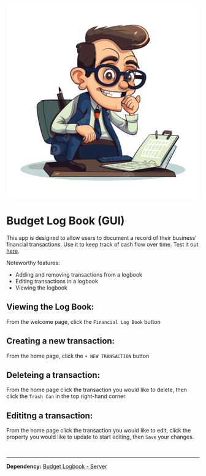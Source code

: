 ![alt text](./src/assets/accountant.png)

# Budget Log Book (GUI)

This app is designed to allow users to document a record of their business' financial transactions. Use it to keep track of cash flow over time. Test it out [here](https://budget-logbook-gui.netlify.app).

Noteworthy features:

- Adding and removing transactions from a logbook
- Editing transactions in a logbook
- Viewing the logbook

## Viewing the Log Book:
From the welcome page, click the `Financial Log Book` button

## Creating a new transaction:
From the home page, click the `+ NEW TRANSACTION` button

## Deleteing a transaction:
From the home page click the transaction you would like to delete, then click the `Trash Can` in the top right-hand corner.

## Edititng a transaction:
From the home page click the transaction you would like to edit, click the property you would like to update to start editing, then `Save` your changes.

<br>

---
__Dependency:__
[Budget Logbook - Server](https://github.com/eivor9/budget-logbook-server)